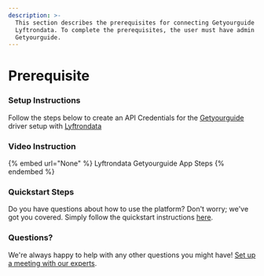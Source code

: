 ```yaml
---
description: >-
  This section describes the prerequisites for connecting Getyourguide to
  Lyftrondata. To complete the prerequisites, the user must have admin access to
  Getyourguide.
---
```


# Prerequisite

<mark style="color:blue;"></mark>

### Setup Instructions

Follow the steps below to create an API Credentials for the [Getyourguide](None) driver setup with [Lyftrondata](https://www.lyftrondata.com)

### Video Instruction

{% embed url="None" %}
Lyftrondata Getyourguide App Steps
{% endembed %}

### Quickstart Steps

Do you have questions about how to use the platform? Don't worry; we've got you covered. Simply follow the quickstart instructions [here](README.md).

### Questions? <a href="#questions" id="questions"></a>

We're always happy to help with any other questions you might have! [Set up a meeting with our experts](https://www.lyftrondata.com/book-a-meeting/).

